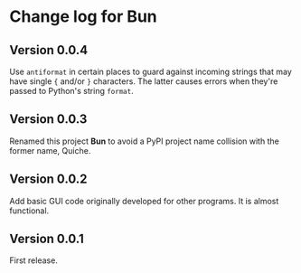 Change log for Bun
=====================

Version 0.0.4
-------------

Use `antiformat` in certain places to guard against incoming strings that may have single `{` and/or `}` characters. The latter causes errors when they're passed to Python's string `format`.


Version 0.0.3
-------------

Renamed this project **Bun** to avoid a PyPI project name collision with the former name, Quiche.


Version 0.0.2
-------------

Add basic GUI code originally developed for other programs.  It is almost functional.


Version 0.0.1
-------------

First release.
